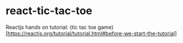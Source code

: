 # react-tic-tac-toe
Reactjs hands on tutorial: (tic tac toe game)[https://reactjs.org/tutorial/tutorial.html#before-we-start-the-tutorial] 
